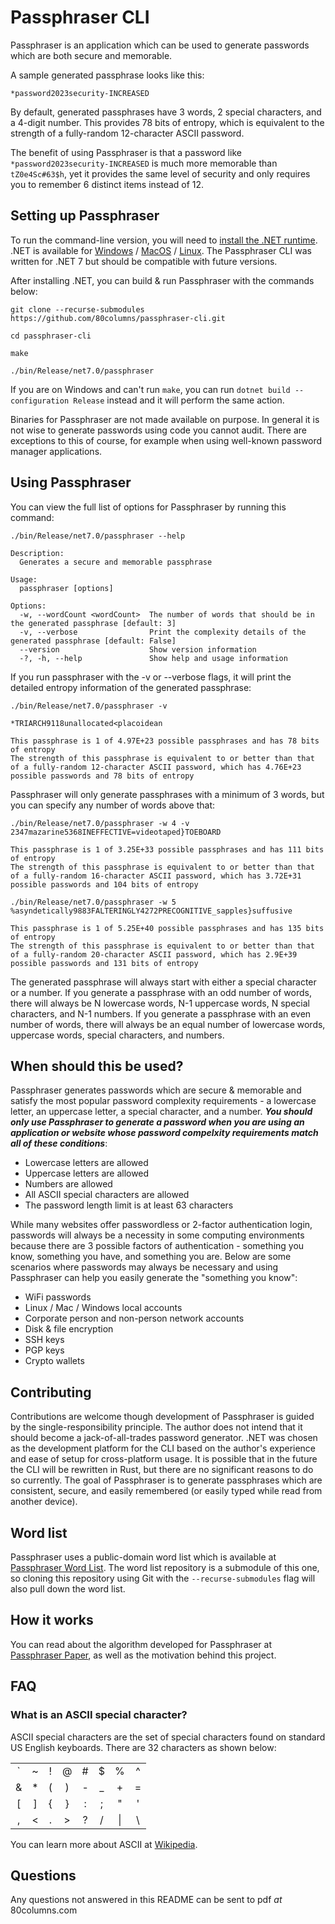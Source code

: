 # Passphraser CLI
Passphraser is an application which can be used to generate passwords which are both secure and memorable.

A sample generated passphrase looks like this:

```
*password2023security-INCREASED
```

By default, generated passphrases have 3 words, 2 special characters, and a 4-digit number. This provides 78 bits of entropy, which is equivalent to the strength of a fully-random 12-character ASCII password.

The benefit of using Passphraser is that a password like `*password2023security-INCREASED` is much more memorable than `tZ0e4Sc#63$h`, yet it provides the same level of security and only requires you to remember 6 distinct items instead of 12.

## Setting up Passphraser
To run the command-line version, you will need to [install the .NET runtime](https://learn.microsoft.com/en-us/dotnet/core/install/). .NET is available for [Windows](https://learn.microsoft.com/en-us/dotnet/core/install/windows?tabs=net70) / [MacOS](https://learn.microsoft.com/en-us/dotnet/core/install/macos) / [Linux](https://learn.microsoft.com/en-us/dotnet/core/install/linux). The Passphraser CLI was written for .NET 7 but should be compatible with future versions.

After installing .NET, you can build & run Passphraser with the commands below:

```
git clone --recurse-submodules https://github.com/80columns/passphraser-cli.git

cd passphraser-cli

make

./bin/Release/net7.0/passphraser
```

If you are on Windows and can't run `make`, you can run `dotnet build --configuration Release` instead and it will perform the same action.

Binaries for Passphraser are not made available on purpose. In general it is not wise to generate passwords using code you cannot audit. There are exceptions to this of course, for example when using well-known password manager applications.

## Using Passphraser
You can view the full list of options for Passphraser by running this command:

```
./bin/Release/net7.0/passphraser --help

Description:
  Generates a secure and memorable passphrase

Usage:
  passphraser [options]

Options:
  -w, --wordCount <wordCount>  The number of words that should be in the generated passphrase [default: 3]
  -v, --verbose                Print the complexity details of the generated passphrase [default: False]
  --version                    Show version information
  -?, -h, --help               Show help and usage information
```

If you run passphraser with the -v or --verbose flags, it will print the detailed entropy information of the generated passphrase:

```
./bin/Release/net7.0/passphraser -v

*TRIARCH9118unallocated<placoidean

This passphrase is 1 of 4.97E+23 possible passphrases and has 78 bits of entropy
The strength of this passphrase is equivalent to or better than that of a fully-random 12-character ASCII password, which has 4.76E+23 possible passwords and 78 bits of entropy
```

Passphraser will only generate passphrases with a minimum of 3 words, but you can specify any number of words above that:

```
./bin/Release/net7.0/passphraser -w 4 -v
2347mazarine5368INEFFECTIVE=videotaped}TOEBOARD

This passphrase is 1 of 3.25E+33 possible passphrases and has 111 bits of entropy
The strength of this passphrase is equivalent to or better than that of a fully-random 16-character ASCII password, which has 3.72E+31 possible passwords and 104 bits of entropy

./bin/Release/net7.0/passphraser -w 5
%asyndetically9883FALTERINGLY4272PRECOGNITIVE_sapples}suffusive

This passphrase is 1 of 5.25E+40 possible passphrases and has 135 bits of entropy
The strength of this passphrase is equivalent to or better than that of a fully-random 20-character ASCII password, which has 2.9E+39 possible passwords and 131 bits of entropy
```

The generated passphrase will always start with either a special character or a number. If you generate a passphrase with an odd number of words, there will always be N lowercase words, N-1 uppercase words, N special characters, and N-1 numbers. If you generate a passphrase with an even number of words, there will always be an equal number of lowercase words, uppercase words, special characters, and numbers.

## When should this be used?
Passphraser generates passwords which are secure & memorable and satisfy the most popular password complexity requirements - a lowercase letter, an uppercase letter, a special character, and a number. ***You should only use Passphraser to generate a password when you are using an application or website whose password compelxity requirements match all of these conditions***:

* Lowercase letters are allowed
* Uppercase letters are allowed
* Numbers are allowed
* All ASCII special characters are allowed
* The password length limit is at least 63 characters

While many websites offer passwordless or 2-factor authentication login, passwords will always be a necessity in some computing environments because there are 3 possible factors of authentication - something you know, something you have, and something you are. Below are some scenarios where passwords may always be necessary and using Passphraser can help you easily generate the "something you know":

* WiFi passwords
* Linux / Mac / Windows local accounts
* Corporate person and non-person network accounts
* Disk & file encryption
* SSH keys
* PGP keys
* Crypto wallets

## Contributing
Contributions are welcome though development of Passphraser is guided by the single-responsibility principle. The author does not intend that it should become a jack-of-all-trades password generator. .NET was chosen as the development platform for the CLI based on the author's experience and ease of setup for cross-platform usage. It is possible that in the future the CLI will be rewritten in Rust, but there are no significant reasons to do so currently. The goal of Passphraser is to generate passphrases which are consistent, secure, and easily remembered (or easily typed while read from another device).

## Word list
Passphraser uses a public-domain word list which is available at [Passphraser Word List](https://github.com/80columns/passphraser-wordlist). The word list repository is a submodule of this one, so cloning this repository using Git with the `--recurse-submodules` flag will also pull down the word list.

## How it works
You can read about the algorithm developed for Passphraser at [Passphraser Paper](#), as well as the motivation behind this project.

## FAQ

### What is an ASCII special character?
ASCII special characters are the set of special characters found on standard US English keyboards. There are 32 characters as shown below:

|     |     |     |     |     |     |     |     |
| :-: | :-: | :-: | :-: | :-: | :-: | :-: | :-: |
|  `  |  ~  |  !  |  @  |  #  |  $  |  %  |  ^  |
|  &  |  *  |  (  |  )  |  -  |  _  |  +  |  =  |
|  [  |  ]  |  {  |  }  |  :  |  ;  |  "  |  '  |
|  ,  |  <  |  .  |  >  |  ?  |  /  |  \|  |  \  |

You can learn more about ASCII at [Wikipedia](https://simple.wikipedia.org/wiki/ASCII).

## Questions
Any questions not answered in this README can be sent to pdf _at_ 80columns.com
